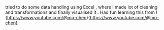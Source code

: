 tried to do some data handling using Excel , where i made lot of cleaning and transformations and finally visualised it .
Had fun learning this from !{https://www.youtube.com/@mo-chen){https://www.youtube.com/@mo-chen}
